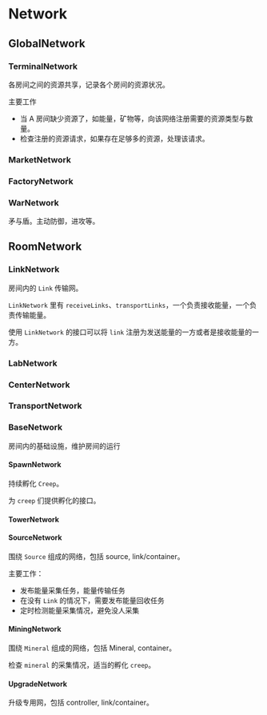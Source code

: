# Network

## GlobalNetwork

### TerminalNetwork

各房间之间的资源共享，记录各个房间的资源状况。

主要工作

- 当 A 房间缺少资源了，如能量，矿物等，向该网络注册需要的资源类型与数量。
- 检查注册的资源请求，如果存在足够多的资源，处理该请求。

### MarketNetwork

### FactoryNetwork

### WarNetwork

矛与盾。主动防御，进攻等。

## RoomNetwork

### LinkNetwork

房间内的 `Link` 传输网。

`LinkNetwork` 里有 `receiveLinks`、`transportLinks`，一个负责接收能量，一个负责传输能量。

使用 `LinkNetwork` 的接口可以将 `link` 注册为发送能量的一方或者是接收能量的一方。

### LabNetwork

### CenterNetwork

### TransportNetwork

### BaseNetwork

房间内的基础设施，维护房间的运行

#### SpawnNetwork

持续孵化 `Creep`。

为 `creep` 们提供孵化的接口。

#### TowerNetwork

#### SourceNetwork

围绕 `Source` 组成的网络，包括 source, link/container。

主要工作：

- 发布能量采集任务，能量传输任务
- 在没有 `Link` 的情况下，需要发布能量回收任务
- 定时检测能量采集情况，避免没人采集

#### MiningNetwork

围绕 `Mineral` 组成的网络，包括 Mineral, container。

检查 `mineral` 的采集情况，适当的孵化 `creep`。

#### UpgradeNetwork

升级专用网，包括 controller, link/container。
